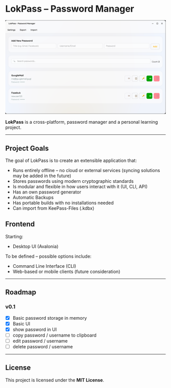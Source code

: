 # LokPass – Password Manager

![img.png](LokPass.Desktop/Assets/MainScreenScreenshot.png)

**LokPass** is a cross-platform, password manager and a personal learning project.  

---

## Project Goals

The goal of LokPass is to create an extensible application that:

- Runs entirely offline – no cloud or external services (syncing solutions may be added in the future)
- Stores passwords using modern cryptographic standards
- Is modular and flexible in how users interact with it (UI, CLI, API)
- Has an own password generator
- Automatic Backups
- Has portable builds with no installations needed
- Can import from KeePass-Files (.kdbx)

## Frontend

Starting:

- Desktop UI (Avalonia)

To be defined – possible options include:

- Command Line Interface (CLI)
- Web-based or mobile clients (future consideration)

---

## Roadmap

### v0.1

- [x] Basic password storage in memory
- [x] Basic UI
- [x] show password in UI
- [ ] copy password / username to clipboard
- [ ] edit password / username
- [ ] delete password / username

---

## License

This project is licensed under the **MIT License**.

